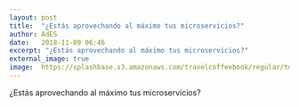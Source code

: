```yaml
---
layout: post
title:  "¿Estás aprovechando al máximo tus microservicios?"
author: AdES
date:   2018-11-09 06:46
excerpt: "¿Estás aprovechando al máximo tus microservicios?"
external_image: true
image:  https://splashbase.s3.amazonaws.com/travelcoffeebook/regular/tumblr_n9vnznQhf31ta0hnbo1_1280.jpg
---
```

¿Estás aprovechando al máximo tus microservicios?